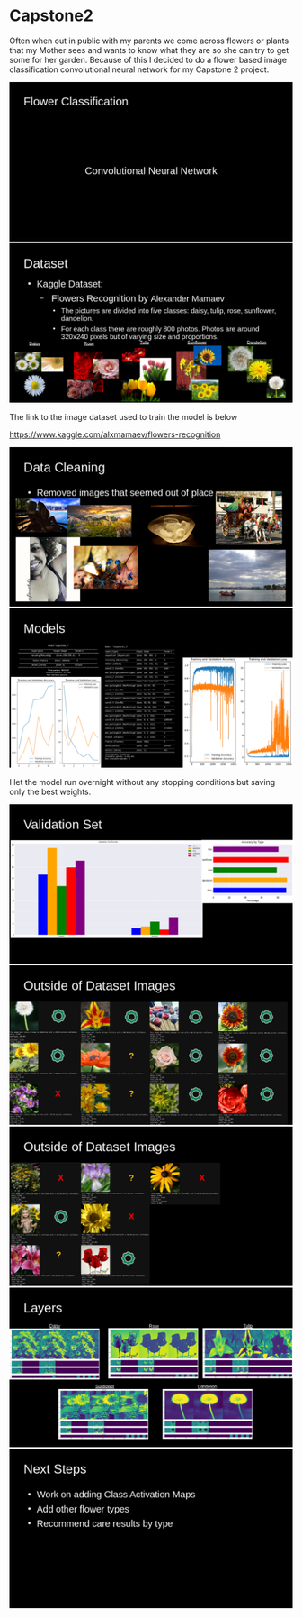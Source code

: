 # Capstone2
Often when out in public with my parents we come across flowers or plants that my Mother sees and wants to know what they are so she can try to get some for her garden. Because of this I decided to do a flower based image classification convolutional neural network for my Capstone 2 project.

![](img/capstone2_presentation2.0.png)
![](img/capstone2_presentation2.1.png)

The link to the image dataset used to train the model is below

https://www.kaggle.com/alxmamaev/flowers-recognition

![](img/capstone2_presentation2.2.png)
![](img/capstone2_presentation2.3.png)

I let the model run overnight without any stopping conditions but saving only the best weights.

![](img/capstone2_presentation2.4.png)
![](img/capstone2_presentation2.5.png)
![](img/capstone2_presentation2.6.png)
![](img/capstone2_presentation2.7.png)
![](img/capstone2_presentation2.8.png)


